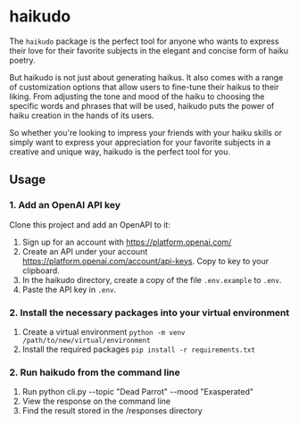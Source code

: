 # haikudo
The `haikudo` package is the perfect tool for anyone who wants to express their love for their favorite subjects in the elegant and concise form of haiku poetry. 

But haikudo is not just about generating haikus. It also comes with a range of customization options that allow users to fine-tune their haikus to their liking. From adjusting the tone and mood of the haiku to choosing the specific words and phrases that will be used, haikudo puts the power of haiku creation in the hands of its users. 

So whether you're looking to impress your friends with your haiku skills or simply want to express your appreciation for your favorite subjects in a creative and unique way, haikudo is the perfect tool for you.

## Usage

### 1. Add an OpenAI API key

Clone this project and add an OpenAPI to it:
1. Sign up for an account with https://platform.openai.com/
2. Create an API under your account https://platform.openai.com/account/api-keys. Copy to key to your clipboard.
3. In the haikudo directory, create a copy of the file `.env.example` to `.env`.
4. Paste the API key in `.env`.

### 2. Install the necessary packages into your virtual environment

1. Create a virtual environment `python -m venv /path/to/new/virtual/environment`
2. Install the required packages `pip install -r requirements.txt`

### 2. Run haikudo from the command line

1. Run python cli.py --topic "Dead Parrot" --mood "Exasperated"
2. View the response on the command line
3. Find the result stored in the /responses directory




